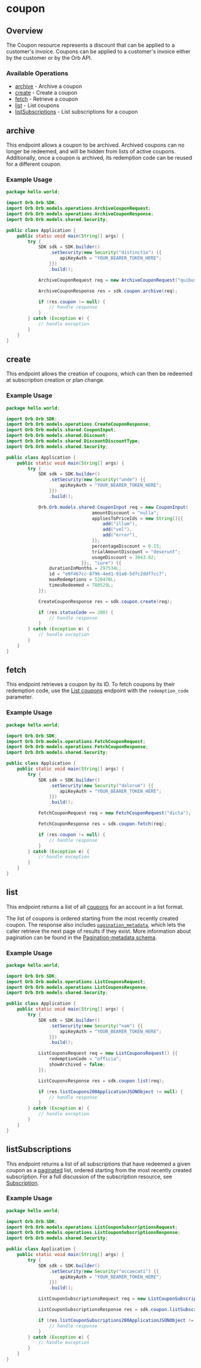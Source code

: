 # coupon

## Overview

The Coupon resource represents a discount that can be applied to a customer's invoice. Coupons can be applied to a customer's invoice either by the customer or by the Orb API.

### Available Operations

* [archive](#archive) - Archive a coupon
* [create](#create) - Create a coupon
* [fetch](#fetch) - Retrieve a coupon
* [list](#list) - List coupons
* [listSubscriptions](#listsubscriptions) - List subscriptions for a coupon

## archive

This endpoint allows a coupon to be archived. Archived coupons can no longer be redeemed, and will be hidden from lists of active coupons. Additionally, once a coupon is archived, its redemption code can be reused for a different coupon.

### Example Usage

```java
package hello.world;

import Orb.Orb.SDK;
import Orb.Orb.models.operations.ArchiveCouponRequest;
import Orb.Orb.models.operations.ArchiveCouponResponse;
import Orb.Orb.models.shared.Security;

public class Application {
    public static void main(String[] args) {
        try {
            SDK sdk = SDK.builder()
                .setSecurity(new Security("distinctio") {{
                    apiKeyAuth = "YOUR_BEARER_TOKEN_HERE";
                }})
                .build();

            ArchiveCouponRequest req = new ArchiveCouponRequest("quibusdam");            

            ArchiveCouponResponse res = sdk.coupon.archive(req);

            if (res.coupon != null) {
                // handle response
            }
        } catch (Exception e) {
            // handle exception
        }
    }
}
```

## create

This endpoint allows the creation of coupons, which can then be redeemed at subscription creation or plan change.

### Example Usage

```java
package hello.world;

import Orb.Orb.SDK;
import Orb.Orb.models.operations.CreateCouponResponse;
import Orb.Orb.models.shared.CouponInput;
import Orb.Orb.models.shared.Discount;
import Orb.Orb.models.shared.DiscountDiscountType;
import Orb.Orb.models.shared.Security;

public class Application {
    public static void main(String[] args) {
        try {
            SDK sdk = SDK.builder()
                .setSecurity(new Security("unde") {{
                    apiKeyAuth = "YOUR_BEARER_TOKEN_HERE";
                }})
                .build();

            Orb.Orb.models.shared.CouponInput req = new CouponInput(                new Discount(DiscountDiscountType.PERCENTAGE) {{
                                amountDiscount = "nulla";
                                appliesToPriceIds = new String[]{{
                                    add("illum"),
                                    add("vel"),
                                    add("error"),
                                }};
                                percentageDiscount = 0.15;
                                trialAmountDiscount = "deserunt";
                                usageDiscount = 3843.82;
                            }};, "iure") {{
                durationInMonths = 297534L;
                id = "e0f467cc-8796-4ed1-91a0-5dfc2ddf7cc7";
                maxRedemptions = 520478L;
                timesRedeemed = 780529L;
            }};            

            CreateCouponResponse res = sdk.coupon.create(req);

            if (res.statusCode == 200) {
                // handle response
            }
        } catch (Exception e) {
            // handle exception
        }
    }
}
```

## fetch

This endpoint retrieves a coupon by its ID. To fetch coupons by their redemption code, use the [List coupons](list-coupons) endpoint with the `redemption_code` parameter.

### Example Usage

```java
package hello.world;

import Orb.Orb.SDK;
import Orb.Orb.models.operations.FetchCouponRequest;
import Orb.Orb.models.operations.FetchCouponResponse;
import Orb.Orb.models.shared.Security;

public class Application {
    public static void main(String[] args) {
        try {
            SDK sdk = SDK.builder()
                .setSecurity(new Security("dolorum") {{
                    apiKeyAuth = "YOUR_BEARER_TOKEN_HERE";
                }})
                .build();

            FetchCouponRequest req = new FetchCouponRequest("dicta");            

            FetchCouponResponse res = sdk.coupon.fetch(req);

            if (res.coupon != null) {
                // handle response
            }
        } catch (Exception e) {
            // handle exception
        }
    }
}
```

## list

This endpoint returns a list of all [coupons](../reference/Orb-API.json/components/schemas/Coupon) for an account in a list format. 

The list of coupons is ordered starting from the most recently created coupon. The response also includes [`pagination_metadata`](../api/pagination), which lets the caller retrieve the next page of results if they exist. More information about pagination can be found in the [Pagination-metadata schema](../reference/Orb-API.json/components/schemas/Pagination-metadata).

### Example Usage

```java
package hello.world;

import Orb.Orb.SDK;
import Orb.Orb.models.operations.ListCouponsRequest;
import Orb.Orb.models.operations.ListCouponsResponse;
import Orb.Orb.models.shared.Security;

public class Application {
    public static void main(String[] args) {
        try {
            SDK sdk = SDK.builder()
                .setSecurity(new Security("nam") {{
                    apiKeyAuth = "YOUR_BEARER_TOKEN_HERE";
                }})
                .build();

            ListCouponsRequest req = new ListCouponsRequest() {{
                redemptionCode = "officia";
                showArchived = false;
            }};            

            ListCouponsResponse res = sdk.coupon.list(req);

            if (res.listCoupons200ApplicationJSONObject != null) {
                // handle response
            }
        } catch (Exception e) {
            // handle exception
        }
    }
}
```

## listSubscriptions

This endpoint returns a list of all subscriptions that have redeemed a given coupon as a [paginated](../api/pagination) list, ordered starting from the most recently created subscription. For a full discussion of the subscription resource, see [Subscription](../reference/Orb-API.json/components/schemas/Subscription).

### Example Usage

```java
package hello.world;

import Orb.Orb.SDK;
import Orb.Orb.models.operations.ListCouponSubscriptionsRequest;
import Orb.Orb.models.operations.ListCouponSubscriptionsResponse;
import Orb.Orb.models.shared.Security;

public class Application {
    public static void main(String[] args) {
        try {
            SDK sdk = SDK.builder()
                .setSecurity(new Security("occaecati") {{
                    apiKeyAuth = "YOUR_BEARER_TOKEN_HERE";
                }})
                .build();

            ListCouponSubscriptionsRequest req = new ListCouponSubscriptionsRequest("fugit");            

            ListCouponSubscriptionsResponse res = sdk.coupon.listSubscriptions(req);

            if (res.listCouponSubscriptions200ApplicationJSONObject != null) {
                // handle response
            }
        } catch (Exception e) {
            // handle exception
        }
    }
}
```
